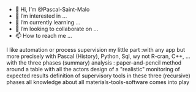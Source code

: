 - 👋 Hi, I’m @Pascal-Saint-Malo
- 👀 I’m interested in ...
- 🌱 I’m currently learning ...
- 💞️ I’m looking to collaborate on ...
- 📫 How to reach me ...

<!---
Pascal-Saint-Malo/Pascal-Saint-Malo is a ✨ special ✨ repository because its `README.md` (this file) appears on your GitHub profile.
You can click the Preview link to take a look at your changes.
--->
I like automation or process supervision
  my little part :with any app but more precisely with
    Pascal (History), Python, Sql, wy not R-cran, C++, ...
with the three phases (summary)
  analysis : paper-and-pencil method around a table with all the actors
  design of a "realistic" monitoring of expected results
  definition of supervisory tools
in these three (recursive) phases all knowledge about all materials-tools-software comes into play
